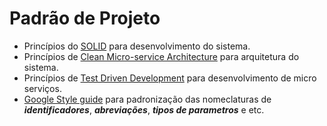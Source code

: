 # Padrão de Projeto

- Princípios do [SOLID](http://blog.cleancoder.com/uncle-bob/2020/10/18/Solid-Relevance.html) para desenvolvimento do sistema.
- Princípios de [Clean Micro-service Architecture](http://blog.cleancoder.com/uncle-bob/2014/10/01/CleanMicroserviceArchitecture.html) para arquitetura do sistema.
- Princípios de [Test Driven Development](https://www.devmedia.com.br/test-driven-development-tdd-simples-e-pratico/18533) para desenvolvimento de micro serviços.
- [Google Style guide](https://google.github.io/styleguide/tsguide.html) para padronização das nomeclaturas de ***identificadores***, ***abreviações***, ***tipos de parametros*** e etc.